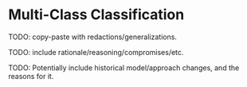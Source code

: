 # Multi-Class Classification

TODO: copy-paste with redactions/generalizations.

TODO: include rationale/reasoning/compromises/etc.

TODO: Potentially include historical model/approach changes, and the reasons for it.
